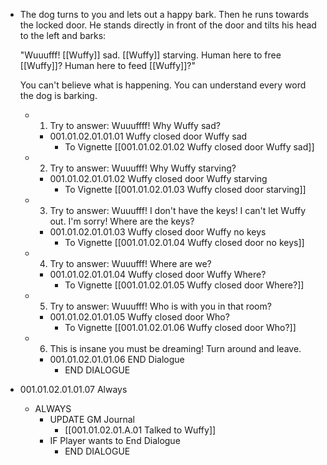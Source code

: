 - The dog turns to you and lets out a happy bark. Then he runs towards the locked door. He stands directly in front of the door and tilts his head to the left and barks: 
  
  "Wuuufff! [[Wuffy]] sad. [[Wuffy]] starving. Human here to free [[Wuffy]]? Human here to feed [[Wuffy]]?"
  
  You can't believe what is happening. You can understand every word the dog is barking.
	- 1. Try to answer: Wuuuffff! Why Wuffy sad?
		- 001.01.02.01.01.01 Wuffy closed door Wuffy sad
			- To Vignette [[001.01.02.01.02 Wuffy closed door Wuffy sad]]
	- 2. Try to answer: Wuuufff! Why Wuffy starving?
		- 001.01.02.01.01.02 Wuffy closed door Wuffy starving
			- To Vignette [[001.01.02.01.03 Wuffy closed door starving]]
	- 3. Try to answer: Wuuufff! I don't have the keys! I can't let Wuffy out. I'm sorry! Where are the keys?
		- 001.01.02.01.01.03 Wuffy closed door Wuffy no keys
			- To Vignette [[001.01.02.01.04 Wuffy closed door no keys]]
	- 4. Try to answer: Wuuufff! Where are we?
		- 001.01.02.01.01.04 Wuffy closed door Wuffy Where?
			- To Vignette [[001.01.02.01.05 Wuffy closed door Where?]]
	- 5. Try to answer: Wuuufff! Who is with you in that room?
		- 001.01.02.01.01.05 Wuffy closed door Who?
			- To Vignette [[001.01.02.01.06 Wuffy closed door Who?]]
	- 6. This is insane you must be dreaming! Turn around and leave.
		- 001.01.02.01.01.06 END Dialogue
			- END DIALOGUE
- 001.01.02.01.01.07 Always
	- ALWAYS
		- UPDATE GM Journal
			- [[001.01.02.01.A.01 Talked to Wuffy]]
		- IF Player wants to End Dialogue
			- END DIALOGUE
